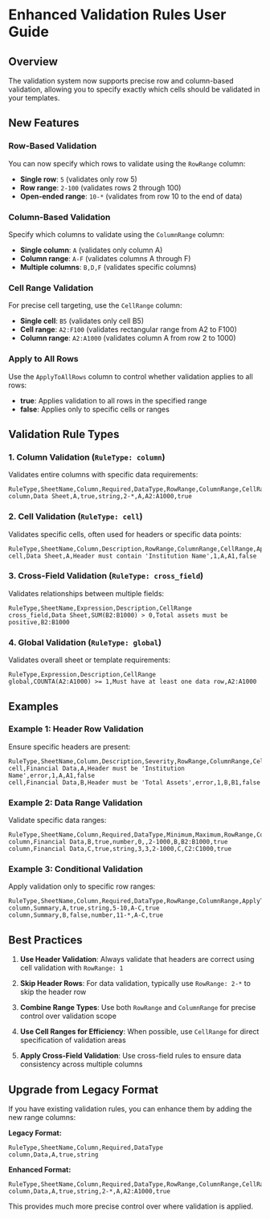 # Enhanced Validation Rules User Guide

## Overview
The validation system now supports precise row and column-based validation, allowing you to specify exactly which cells should be validated in your templates.

## New Features

### Row-Based Validation
You can now specify which rows to validate using the `RowRange` column:

- **Single row**: `5` (validates only row 5)
- **Row range**: `2-100` (validates rows 2 through 100)
- **Open-ended range**: `10-*` (validates from row 10 to the end of data)

### Column-Based Validation
Specify which columns to validate using the `ColumnRange` column:

- **Single column**: `A` (validates only column A)
- **Column range**: `A-F` (validates columns A through F)
- **Multiple columns**: `B,D,F` (validates specific columns)

### Cell Range Validation
For precise cell targeting, use the `CellRange` column:

- **Single cell**: `B5` (validates only cell B5)
- **Cell range**: `A2:F100` (validates rectangular range from A2 to F100)
- **Column range**: `A2:A1000` (validates column A from row 2 to 1000)

### Apply to All Rows
Use the `ApplyToAllRows` column to control whether validation applies to all rows:

- **true**: Applies validation to all rows in the specified range
- **false**: Applies only to specific cells or ranges

## Validation Rule Types

### 1. Column Validation (`RuleType: column`)
Validates entire columns with specific data requirements:

```csv
RuleType,SheetName,Column,Required,DataType,RowRange,ColumnRange,CellRange,ApplyToAllRows
column,Data Sheet,A,true,string,2-*,A,A2:A1000,true
```

### 2. Cell Validation (`RuleType: cell`)
Validates specific cells, often used for headers or specific data points:

```csv
RuleType,SheetName,Column,Description,RowRange,ColumnRange,CellRange,ApplyToAllRows
cell,Data Sheet,A,Header must contain 'Institution Name',1,A,A1,false
```

### 3. Cross-Field Validation (`RuleType: cross_field`)
Validates relationships between multiple fields:

```csv
RuleType,SheetName,Expression,Description,CellRange
cross_field,Data Sheet,SUM(B2:B1000) > 0,Total assets must be positive,B2:B1000
```

### 4. Global Validation (`RuleType: global`)
Validates overall sheet or template requirements:

```csv
RuleType,Expression,Description,CellRange
global,COUNTA(A2:A1000) >= 1,Must have at least one data row,A2:A1000
```

## Examples

### Example 1: Header Row Validation
Ensure specific headers are present:

```csv
RuleType,SheetName,Column,Description,Severity,RowRange,ColumnRange,CellRange,ApplyToAllRows
cell,Financial Data,A,Header must be 'Institution Name',error,1,A,A1,false
cell,Financial Data,B,Header must be 'Total Assets',error,1,B,B1,false
```

### Example 2: Data Range Validation
Validate specific data ranges:

```csv
RuleType,SheetName,Column,Required,DataType,Minimum,Maximum,RowRange,ColumnRange,CellRange,ApplyToAllRows
column,Financial Data,B,true,number,0,,2-1000,B,B2:B1000,true
column,Financial Data,C,true,string,3,3,2-1000,C,C2:C1000,true
```

### Example 3: Conditional Validation
Apply validation only to specific row ranges:

```csv
RuleType,SheetName,Column,Required,DataType,RowRange,ColumnRange,ApplyToAllRows
column,Summary,A,true,string,5-10,A-C,true
column,Summary,B,false,number,11-*,A-C,true
```

## Best Practices

1. **Use Header Validation**: Always validate that headers are correct using cell validation with `RowRange: 1`

2. **Skip Header Rows**: For data validation, typically use `RowRange: 2-*` to skip the header row

3. **Combine Range Types**: Use both `RowRange` and `ColumnRange` for precise control over validation scope

4. **Use Cell Ranges for Efficiency**: When possible, use `CellRange` for direct specification of validation areas

5. **Apply Cross-Field Validation**: Use cross-field rules to ensure data consistency across multiple columns

## Upgrade from Legacy Format

If you have existing validation rules, you can enhance them by adding the new range columns:

**Legacy Format:**
```csv
RuleType,SheetName,Column,Required,DataType
column,Data,A,true,string
```

**Enhanced Format:**
```csv
RuleType,SheetName,Column,Required,DataType,RowRange,ColumnRange,CellRange,ApplyToAllRows
column,Data,A,true,string,2-*,A,A2:A1000,true
```

This provides much more precise control over where validation is applied.